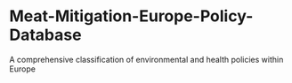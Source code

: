 # Meat-Mitigation-Europe-Policy-Database
A comprehensive classification of environmental and health policies within Europe
